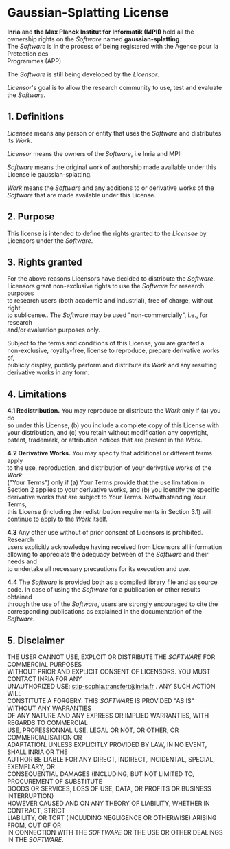 Gaussian-Splatting License  
===========================  

**Inria** and **the Max Planck Institut for Informatik (MPII)** hold all the ownership rights on the *Software* named **gaussian-splatting**.  
The *Software* is in the process of being registered with the Agence pour la Protection des  
Programmes (APP).  

The *Software* is still being developed by the *Licensor*.  

*Licensor*'s goal is to allow the research community to use, test and evaluate  
the *Software*.  

## 1.  Definitions  

*Licensee* means any person or entity that uses the *Software* and distributes  
its *Work*.  

*Licensor* means the owners of the *Software*, i.e Inria and MPII  

*Software* means the original work of authorship made available under this  
License ie gaussian-splatting.  

*Work* means the *Software* and any additions to or derivative works of the  
*Software* that are made available under this License.  


## 2.  Purpose  
This license is intended to define the rights granted to the *Licensee* by  
Licensors under the *Software*.  

## 3.  Rights granted  

For the above reasons Licensors have decided to distribute the *Software*.  
Licensors grant non-exclusive rights to use the *Software* for research purposes  
to research users (both academic and industrial), free of charge, without right  
to sublicense.. The *Software* may be used "non-commercially", i.e., for research  
and/or evaluation purposes only.  

Subject to the terms and conditions of this License, you are granted a  
non-exclusive, royalty-free, license to reproduce, prepare derivative works of,  
publicly display, publicly perform and distribute its *Work* and any resulting  
derivative works in any form.  

## 4.  Limitations  

**4.1 Redistribution.** You may reproduce or distribute the *Work* only if (a) you do  
so under this License, (b) you include a complete copy of this License with  
your distribution, and (c) you retain without modification any copyright,  
patent, trademark, or attribution notices that are present in the *Work*.  

**4.2 Derivative Works.** You may specify that additional or different terms apply  
to the use, reproduction, and distribution of your derivative works of the *Work*  
("Your Terms") only if (a) Your Terms provide that the use limitation in  
Section 2 applies to your derivative works, and (b) you identify the specific  
derivative works that are subject to Your Terms. Notwithstanding Your Terms,  
this License (including the redistribution requirements in Section 3.1) will  
continue to apply to the *Work* itself.  

**4.3** Any other use without of prior consent of Licensors is prohibited. Research  
users explicitly acknowledge having received from Licensors all information  
allowing to appreciate the adequacy between of the *Software* and their needs and  
to undertake all necessary precautions for its execution and use.  

**4.4** The *Software* is provided both as a compiled library file and as source  
code. In case of using the *Software* for a publication or other results obtained  
through the use of the *Software*, users are strongly encouraged to cite the  
corresponding publications as explained in the documentation of the *Software*.  

## 5.  Disclaimer  

THE USER CANNOT USE, EXPLOIT OR DISTRIBUTE THE *SOFTWARE* FOR COMMERCIAL PURPOSES  
WITHOUT PRIOR AND EXPLICIT CONSENT OF LICENSORS. YOU MUST CONTACT INRIA FOR ANY  
UNAUTHORIZED USE: stip-sophia.transfert@inria.fr . ANY SUCH ACTION WILL  
CONSTITUTE A FORGERY. THIS *SOFTWARE* IS PROVIDED "AS IS" WITHOUT ANY WARRANTIES  
OF ANY NATURE AND ANY EXPRESS OR IMPLIED WARRANTIES, WITH REGARDS TO COMMERCIAL  
USE, PROFESSIONNAL USE, LEGAL OR NOT, OR OTHER, OR COMMERCIALISATION OR  
ADAPTATION. UNLESS EXPLICITLY PROVIDED BY LAW, IN NO EVENT, SHALL INRIA OR THE  
AUTHOR BE LIABLE FOR ANY DIRECT, INDIRECT, INCIDENTAL, SPECIAL, EXEMPLARY, OR  
CONSEQUENTIAL DAMAGES (INCLUDING, BUT NOT LIMITED TO, PROCUREMENT OF SUBSTITUTE  
GOODS OR SERVICES, LOSS OF USE, DATA, OR PROFITS OR BUSINESS INTERRUPTION)  
HOWEVER CAUSED AND ON ANY THEORY OF LIABILITY, WHETHER IN CONTRACT, STRICT  
LIABILITY, OR TORT (INCLUDING NEGLIGENCE OR OTHERWISE) ARISING FROM, OUT OF OR  
IN CONNECTION WITH THE *SOFTWARE* OR THE USE OR OTHER DEALINGS IN THE *SOFTWARE*.  

